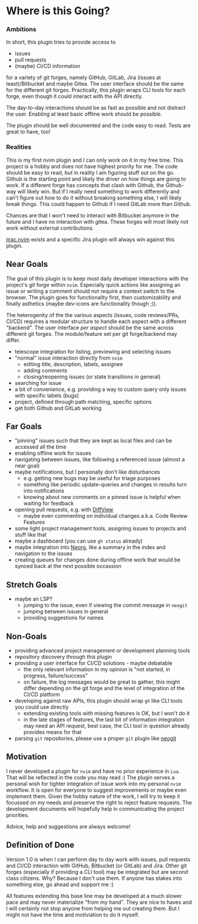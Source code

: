 # Where is this Going?

### Ambitions

In short, this plugin tries to provide access to

- issues
- pull requests
- (maybe) CI/CD information

for a variety of git forges, namely GitHub, GitLab, Jira (issues at least)/Bitbucket and maybe
Gitea. The user interface should be the same for the different git forges. Practically, this
plugin wraps CLI tools for each forge, even though it could interact with the API directly.

The day-to-day interactions should be as fast as possible and not distract the user.
Enabling at least basic offline work should be possible.

The plugin should be well documented and the code easy to read. Tests are great to have, too!

### Realities

This is my first nvim plugin and I can only work on it in my free time. This project is a hobby
and does not have highest priority for me.
The code should be easy to read, but in reality I am figuring stuff out on the go.
Github is the starting point and likely the driver on how things are going to work.
If a different forge has concepts that clash with Github, the Github-way will likely win.
But if I really need something to work differently and can't figure out how to do it without
breaking something else, I will likely break things. This could happen to Github if I need GitLab
more than Github.

Chances are that I won't need to interact with Bitbucket anymore in the future and I have no
interaction with gitea. These forges will most likely not work without external contributions.

[jirac.nvim](https://github.com/janBorowy/jirac.nvim) exists and a specific Jira plugin will always win against this plugin.

## Near Goals 

The goal of this plugin is to keep most daily developer interactions with the project's git forge
within `nvim`. Especially quick actions like assigning an issue or writing a comment should not
require a context switch to the browser.
The plugin goes for functionality first, then customizability and finally asthetics
(maybe dev-icons are functionality though ;)).

The heterogenity of the the various aspects (issues, code reviews/PRs, CI/CD) requires a modular
structure to handle each aspect with a different "backend". The user interface _per aspect_ should
be the same across different git forges. The module/feature set per git forge/backend may differ.

- telescope integration for listing, previewing and selecting issues
- "normal" issue interaction directly from `nvim`
    - editing title, description, labels, assignee
    - adding comments
    - closing/reopening issues (or state transitions in general)
- searching for issue
- a bit of convenience, e.g. providing a way to custom query only issues with specific labels (bugs)
- project, defined through path matching, specific options
- get both Github and GitLab working

## Far Goals

- "pinning" issues such that they are kept as local files and can be accessed all the time
- enabling offline work for issues
- navigating between issues, like following a referenced issue (almost a near goal)
- maybe notifications, but I personally don't like disturbances
    - e.g. getting new bugs may be useful for triage purposes
    - something like periodic update-queries and changes in results turn into notifications
    - knowing about new comments on a pinned issue is helpful when waiting for feedback
- opening pull requests, e.g. with [DiffView](https://github.com/sindrets/diffview.nvim)
    - maybe even commenting on individual changes a.k.a. Code Review Features
- some light project management tools, assigning issues to projects and stuff like that
- maybe a dashboard (you can use `gh status` already)
- maybe integration into [Neorg](https://github.com/nvim-neorg/neorg), like a summary in the index and navigation to the issues
- creating queues for changes done during offline work that would be synced back at the next
  possible occassion

## Stretch Goals

- maybe an LSP?
    - jumping to the issue, even if viewing the commit message in `neogit`
    - jumping between issues in general
    - providing suggestions for names

## Non-Goals

- providing advanced project management or development planning tools
- repository discovery through this plugin
- providing a user interface for CI/CD solutions - maybe debatable
    - the only relevant information in my opinion is "not started, in progress, failure/success"
    - on failure, the log messages would be great to gather, this might differ depending on the
      git forge and the level of integration of the CI/CD platform
- developing against raw APIs, this plugin should wrap `gh` like CLI tools you could use directly
    - extending existing tools with missing features is OK, but I won't do it
    - in the late stages of features, the last bit of information integration may need an API
      request, best case, the CLI tool in question already provides means for that
- parsing `git` repositories, please use a proper `git` plugin like [neogit](https://github.com/NeogitOrg/neogit)

## Motivation

I never developed a plugin for `nvim` and have no prior experience in `Lua`. That will be reflected
in the code you may read :)
The plugin serves a personal wish for tighter integration of issue work into my personal `nvim`
workflow.
It is open for everyone to suggest improvements or maybe even implement them.
Given the hobby nature of the work, I will try to keep it focussed on my needs and preserve the
right to reject feature requests.
The development documents will hopefully help in communicating the project priorities.

Advice, help and suggestions are always welcome!

## Definition of Done

Version 1.0 is when I can perform day to day work with issues, pull requests and CI/CD interaction
with GitHub, Bitbucket (or GitLab) and Jira. Other git forges (especially if providing a CLI tool)
may be integrated but are second class citizens. Why? Because I don't use them.
If anyone has stakes into something else, go ahead and support me :)

All features extending this base line may be developed at a much slower pace and may never
materialize "from my hand". They are nice to haves and I will certainly not stop anyone from
helping me out creating them. But I might not have the time and motiviation to do it myself.
